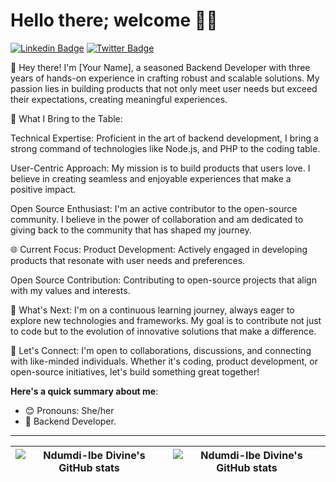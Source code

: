 # Hello there; welcome 👋🏾

 [![Linkedin Badge](https://img.shields.io/badge/-divinendumdi-blue?style=for-the-badge&logo=Linkedin&logoColor=white&link=https://www.linkedin.com/in/divine-ndumdi-92900624b/)](https://www.linkedin.com/in/divine-ndumdi-92900624b/) [![Twitter Badge](https://img.shields.io/badge/-DivineNdumdi-1ca0f1?style=for-the-badge&logo=twitter&logoColor=white&link=https://twitter.com/DNdumdi)](https://twitter.com/DNdumdi)

👋 Hey there! I'm [Your Name], a seasoned Backend Developer with three years of hands-on experience in crafting robust and scalable solutions. My passion lies in building products that not only meet user needs but exceed their expectations, creating meaningful experiences.

🚀 What I Bring to the Table:

Technical Expertise: Proficient in the art of backend development, I bring a strong command of technologies like Node.js, and PHP to the coding table.

User-Centric Approach: My mission is to build products that users love. I believe in creating seamless and enjoyable experiences that make a positive impact.

Open Source Enthusiast: I'm an active contributor to the open-source community. I believe in the power of collaboration and am dedicated to giving back to the community that has shaped my journey.

🌐 Current Focus:
Product Development: Actively engaged in developing products that resonate with user needs and preferences.

Open Source Contribution: Contributing to open-source projects that align with my values and interests.

🌱 What's Next:
I'm on a continuous learning journey, always eager to explore new technologies and frameworks. My goal is to contribute not just to code but to the evolution of innovative solutions that make a difference.

🤝 Let's Connect:
I'm open to collaborations, discussions, and connecting with like-minded individuals. Whether it's coding, product development, or open-source initiatives, let's build something great together!

**Here's a quick summary about me**:

- 😊 Pronouns: She/her
- 🌱 Backend Developer.
  

---

| <img align="center" src="https://github-readme-stats.vercel.app/api?username=Ndumdi-IbeDivine&show_icons=true&include_all_commits=true&hide_border=true" alt="Ndumdi-Ibe Divine's GitHub stats" /> | <img align="center" src="https://github-readme-stats.vercel.app/api/top-langs/?username=Ndumdi-IbeDivine&langs_count=8&layout=compact&hide_border=true" alt="Ndumdi-Ibe Divine's GitHub stats" /> |
| ------------- | ------------- |
